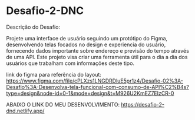 # Desafio-2-DNC

Descrição do Desafio:

Projete uma interface de usuário seguindo um protótipo do
Figma, desenvolvendo telas focados no design e experiencia
do usuário, fornecendo dados importante sobre endereço e
previsão do tempo através de uma API. Este projeto visa criar
uma ferramenta útil para o dia a dia dos usuários que
trabalham com informações deste tipo.

link do figma para referência do layout:
https://www.figma.com/file/cPLXzs1LNGDRDluE5pr1z4/Desafio-02%3A-Desafio%3A-Desenvolva-tela-funcional-com-consumo-de-API%C2%B4s?type=design&node-id=0-1&mode=design&t=M926U2KmEZ7EIzCR-0

ABAIXO O LINK DO MEU DESENVOLVIMENTO:
https://desafio-2-dnd.netlify.app/

